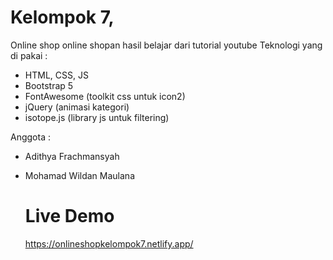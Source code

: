 # Kelompok 7,

Online shop online shopan hasil belajar dari tutorial youtube
Teknologi yang di pakai :
- HTML, CSS, JS
- Bootstrap 5
- FontAwesome (toolkit css untuk icon2)
- jQuery (animasi kategori)
- isotope.js (library js untuk filtering)

Anggota :

- Adithya Frachmansyah
- Mohamad Wildan Maulana
  
  # Live Demo
  https://onlineshopkelompok7.netlify.app/
